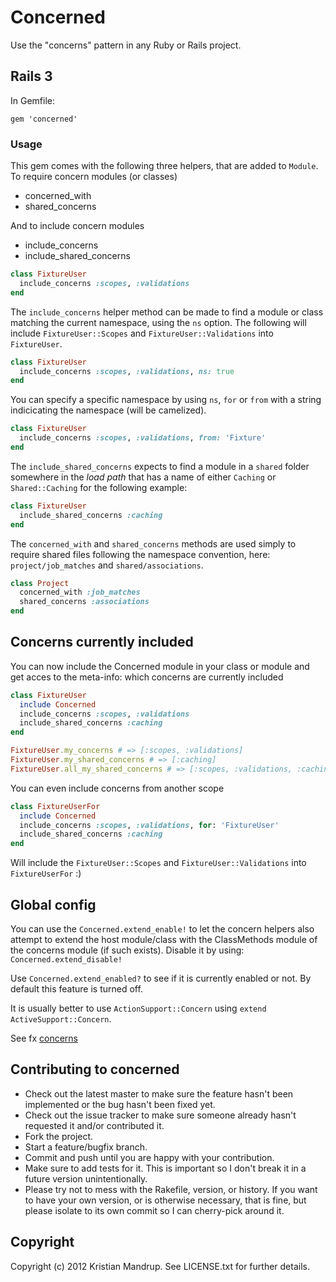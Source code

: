 Concerned
=========

Use the "concerns" pattern in any Ruby or Rails project.

Rails 3
-------

In Gemfile:

`gem 'concerned'`

### Usage

This gem comes with the following three helpers, that are added to `Module`. To require concern modules (or classes)

-	concerned_with
-	shared_concerns

And to include concern modules

-	include_concerns
-	include_shared_concerns

```ruby
class FixtureUser
  include_concerns :scopes, :validations  
end
```

The `include_concerns` helper method can be made to find a module or class matching the current namespace, using the `ns` option. The following will include `FixtureUser::Scopes` and `FixtureUser::Validations` into `FixtureUser`.

```ruby
class FixtureUser
  include_concerns :scopes, :validations, ns: true
end
```

You can specify a specific namespace by using `ns`, `for` or `from` with a string indicicating the namespace (will be camelized).

```ruby
class FixtureUser
  include_concerns :scopes, :validations, from: 'Fixture'
end
```

The `include_shared_concerns` expects to find a module in a `shared` folder somewhere in the *load path* that has a name of either `Caching` or `Shared::Caching` for the following example:

```ruby
class FixtureUser
  include_shared_concerns :caching
end
```

The `concerned_with` and `shared_concerns` methods are used simply to require shared files following the namespace convention, here: `project/job_matches` and `shared/associations`.

```ruby
class Project
  concerned_with :job_matches
  shared_concerns :associations
end
```

Concerns currently included
---------------------------

You can now include the Concerned module in your class or module and get acces to the meta-info: which concerns are currently included

```ruby
class FixtureUser
  include Concerned
  include_concerns :scopes, :validations
  include_shared_concerns :caching
end
```

```ruby
FixtureUser.my_concerns # => [:scopes, :validations]
FixtureUser.my_shared_concerns # => [:caching]
FixtureUser.all_my_shared_concerns # => [:scopes, :validations, :caching]
```

You can even include concerns from another scope

```ruby
class FixtureUserFor
  include Concerned
  include_concerns :scopes, :validations, for: 'FixtureUser'
  include_shared_concerns :caching
end
```

Will include the `FixtureUser::Scopes` and `FixtureUser::Validations` into `FixtureUserFor` :)

Global config
-------------

You can use the `Concerned.extend_enable!` to let the concern helpers also attempt to extend the host module/class with the ClassMethods module of the concerns module (if such exists). Disable it by using: `Concerned.extend_disable!`

Use `Concerned.extend_enabled?` to see if it is currently enabled or not. By default this feature is turned off.

It is usually better to use `ActionSupport::Concern` using `extend ActiveSupport::Concern`.

See fx [concerns](http://www.fakingfantastic.com/2010/09/20/concerning-yourself-with-active-support-concern/)

Contributing to concerned
-------------------------

-	Check out the latest master to make sure the feature hasn't been implemented or the bug hasn't been fixed yet.
-	Check out the issue tracker to make sure someone already hasn't requested it and/or contributed it.
-	Fork the project.
-	Start a feature/bugfix branch.
-	Commit and push until you are happy with your contribution.
-	Make sure to add tests for it. This is important so I don't break it in a future version unintentionally.
-	Please try not to mess with the Rakefile, version, or history. If you want to have your own version, or is otherwise necessary, that is fine, but please isolate to its own commit so I can cherry-pick around it.

Copyright
---------

Copyright (c) 2012 Kristian Mandrup. See LICENSE.txt for further details.
